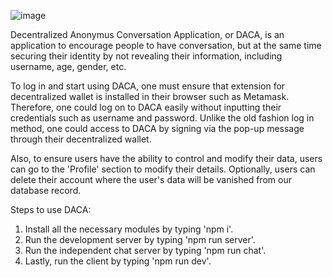  







![image](https://github.com/JaayTeeee/DACA/assets/98388217/40bd6ffa-2143-42e1-996c-83939e5b343f)

Decentralized Anonymus Conversation Application, or DACA, is an application to encourage people to have conversation, but at the same time securing their identity by not revealing their information, including username, age, gender, etc.

To log in and start using DACA, one must ensure that extension for decentralized wallet is installed in their browser such as Metamask. Therefore, one could log on to DACA easily without inputting their credentials such as username and password. 
Unlike the old fashion log in method, one could access to DACA by signing via the pop-up message through their decentralized wallet.

Also, to ensure users have the ability to control and modify their data, users can go to the 'Profile' section to modify their details. Optionally, users can delete their account where the user's data will be vanished from our database record.  

Steps to use DACA:

1. Install all the necessary modules by typing 'npm i'.
2. Run the development server by typing 'npm run server'.
3. Run the independent chat server by typing 'npm run chat'.
4. Lastly, run the client by typing 'npm run dev'.

